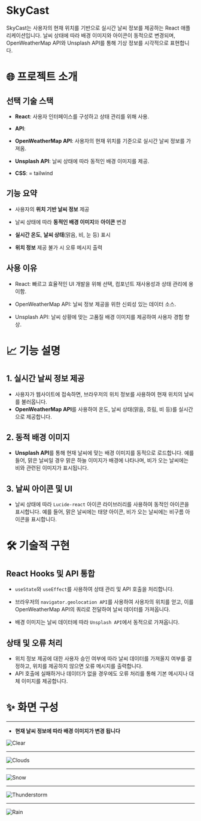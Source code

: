 # SkyCast
SkyCast는 사용자의 현재 위치를 기반으로 실시간 날씨 정보를 제공하는 React 애플리케이션입니다. 날씨 상태에 따라 배경 이미지와 아이콘이 동적으로 변경되며, OpenWeatherMap API와 Unsplash API를 통해 기상 정보를 시각적으로 표현합니다.

# 🌐 프로젝트 소개

## 선택 기술 스택

* **React**: 사용자 인터페이스를 구성하고 상태 관리를 위해 사용.

* **API**:

 * **OpenWeatherMap API**: 사용자의 현재 위치를 기준으로 실시간 날씨 정보를 가져옴.
 * **Unsplash API**: 날씨 상태에 따라 동적인 배경 이미지를 제공.

* **CSS**: = tailwind 
  
## 기능 요약

* 사용자의 **위치 기반 날씨 정보** 제공

* 날씨 상태에 따라 **동적인 배경 이미지**와 **아이콘** 변경

* **실시간 온도**, **날씨 상태**(맑음, 비, 눈 등) 표시

* **위치 정보** 제공 불가 시 오류 메시지 출력

## 사용 이유

* React: 빠르고 효율적인 UI 개발을 위해 선택, 컴포넌트 재사용성과 상태 관리에 용이함.

* OpenWeatherMap API: 날씨 정보 제공을 위한 신뢰성 있는 데이터 소스.

* Unsplash API: 날씨 상황에 맞는 고품질 배경 이미지를 제공하여 사용자 경험 향상.


# 📈 기능 설명
## 1. 실시간 날씨 정보 제공
* 사용자가 웹사이트에 접속하면, 브라우저의 위치 정보를 사용하여 현재 위치의 날씨를 불러옵니다.
* **OpenWeatherMap API**를 사용하여 온도, 날씨 상태(맑음, 흐림, 비 등)를 실시간으로 제공합니다.

## 2. 동적 배경 이미지
* **Unsplash API**를 통해 현재 날씨에 맞는 배경 이미지를 동적으로 로드합니다. 예를 들어, 맑은 날씨일 경우 맑은 하늘 이미지가 배경에 나타나며, 비가 오는 날씨에는 비와 관련된 이미지가 표시됩니다.

## 3. 날씨 아이콘 및 UI

* 날씨 상태에 따라 `Lucide-react` 아이콘 라이브러리를 사용하여 동적인 아이콘을 표시합니다. 예를 들어, 맑은 날씨에는 태양 아이콘, 비가 오는 날씨에는 비구름 아이콘을 표시합니다.

# 🛠️ 기술적 구현
## React Hooks 및 API 통합
* `useState`와 `useEffect`를 사용하여 상태 관리 및 API 호출을 처리합니다.

* 브라우저의 `navigator.geolocation API`를 사용하여 사용자의 위치를 얻고, 이를 OpenWeatherMap API의 쿼리로 전달하여 날씨 데이터를 가져옵니다.

* 배경 이미지는 날씨 데이터에 따라 `Unsplash API`에서 동적으로 가져옵니다.

## 상태 및 오류 처리

* 위치 정보 제공에 대한 사용자 승인 여부에 따라 날씨 데이터를 가져올지 여부를 결정하고, 위치를 제공하지 않으면 오류 메시지를 출력합니다.
* API 호출에 실패하거나 데이터가 없을 경우에도 오류 처리를 통해 기본 메시지나 대체 이미지를 제공합니다.

# ✨ 화면 구성
---
* **현재 날씨 정보에 따라 배경 이미지가 변경 됩니다**

![Clear](https://github.com/user-attachments/assets/b8f4091b-ae9d-454d-8ea2-46222d1ba123)

---
![Clouds](https://github.com/user-attachments/assets/ccb8003b-484c-4045-994c-bac6cda10f6b)

---

![Snow](https://github.com/user-attachments/assets/b6274698-6f3e-4c41-9a5e-76f5ffe3dfce)

---
![Thunderstorm](https://github.com/user-attachments/assets/7c429635-9628-4b6f-9d41-5a3da7b84d0b)

---
![Rain](https://github.com/user-attachments/assets/fde7cfd8-5967-42bf-b655-b229b774ec15)

